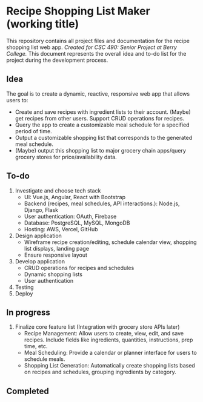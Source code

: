 # Recipe Shopping List Maker (working title)
This repository contains all project files and documentation for the recipe shopping list web app.  *Created for CSC 490: Senior Project at Berry College.*  This document represents the overall idea and to-do list for the project during the development process.

## Idea

The goal is to create a dynamic, reactive, responsive web app that allows users to:
- Create and save recipes with ingredient lists to their account.  (Maybe) get recipes from other users.  Support CRUD operations for recipes.
- Query the app to create a customizable meal schedule for a specified period of time.
- Output a customizable shopping list that corresponds to the generated meal schedule.
- (Maybe) output this shopping list to major grocery chain apps/query grocery stores for price/availability data.

## To-do

1. Investigate and choose tech stack
    - UI: Vue.js, Angular, React with Bootstrap
    - Backend (recipes, meal schedules, API interactions.): Node.js, Django, Flask
    - User authentication: OAuth, Firebase
    - Database: PostgreSQL, MySQL, MongoDB
    - Hosting: AWS, Vercel, GitHub
2. Design application
    - Wireframe recipe creation/editing, schedule calendar view, shopping list displays, landing page
    - Ensure responsive layout
3. Develop application
    - CRUD operations for recipes and schedules
    - Dynamic shopping lists
    - User authentication
4. Testing
5. Deploy

## In progress

1. Finalize core feature list (Integration with grocery store APIs later)
    - Recipe Management: Allow users to create, view, edit, and save recipes. Include fields like ingredients, quantities, instructions, prep time, etc.
    - Meal Scheduling: Provide a calendar or planner interface for users to schedule meals.
    - Shopping List Generation: Automatically create shopping lists based on recipes and schedules, grouping ingredients by category.

## Completed

